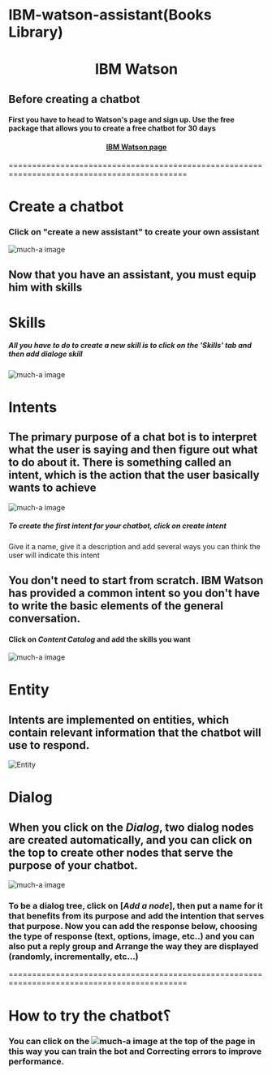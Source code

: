 # IBM-watson-assistant(Books Library)
# <p align="center"> IBM Watson</p>

## <div dir="ltr">Before creating a chatbot</div> 
#### <div dir="ltr"> First you have to head to Watson's page and sign up. Use the free package that allows you to create a free chatbot for 30 days</div>
#### <p align="center"> [IBM Watson page](https://www.ibm.com/cloud/watson-assistant/)</p>
============================================================================================
# <div dir="ltr">Create a chatbot</div> 

### <div dir="ltr">Click on "create a new assistant" to create your own assistant</div>
![much-a image](https://cloud.ibm.com/docs-content/v1/content/59ba62f924e3ea418436f195eaf966e3abf487e3/assistant/images/gs-create-assistant-done.png) 
## <div dir="ltr">Now that you have an assistant, you must equip him with skills</div>

# <div dir="ltr">Skills</div>

##### <div dir="ltr"> All you have to do to create a new skill is to click on the 'Skills' tab and then *add dialoge skill*</div>
![much-a image](https://help.brightpattern.com/images/3/35/Skills-View-API-53.PNG)




# <div dir="ltr">Intents</div>

## <div dir="ltr">The primary purpose of a chat bot is to interpret what the user is saying and then figure out what to do about it. There is something called an intent, which is the action that the user basically wants to achieve</div>
![much-a image](https://cloud.ibm.com/docs-content/v1/content/59ba62f924e3ea418436f195eaf966e3abf487e3/assistant/images/gs-intents-page.png)
##### <div dir="ltr">To create the first intent for your chatbot, click on *create intent*</div>
<div dir="ltr"> Give it a name, give it a description and add several ways you can think the user will indicate this intent</div>


## <div dir="ltr">You don't need to start from scratch. IBM Watson has provided a common intent so you don't have to write the basic elements of the general conversation.</div>
#### <div dir="ltr">Click on *Content Catalog* and add the skills you want</div>
![much-a image](https://cloud.ibm.com/docs-content/v1/content/5c1b97d453d5af69d9a584a7d688a76333a13c1c/assistant/images/catalog-overview.png)




# <div dir="ltr">Entity</div>

## <div dir="ltr">Intents are implemented on entities, which contain relevant information that the chatbot will use to respond.</div>
![Entity ](https://user-images.githubusercontent.com/85652061/127760270-cdf4a945-fdf9-463a-b672-bf3c45592b7c.png)



# <div dir="ltr">Dialog</div>

## <div dir="ltr"> When you click on the *Dialog*, two dialog nodes are created automatically, and you can click on the top to create other nodes that serve the purpose of your chatbot.</div>
![much-a image](https://cloud.ibm.com/docs-content/v1/content/5c1b97d453d5af69d9a584a7d688a76333a13c1c/assistant/images/gs-new-dialog.png)
### <div dir="ltr">To be a dialog tree, click on [*Add a node*], then put a name for it that benefits from its purpose and add the intention that serves that purpose. Now you can add the response below, choosing the type of response (text, options, image, etc..) and you can also put a reply group and Arrange the way they are displayed (randomly, incrementally, etc...)</div>


============================================================================================


# <div dir="ltr">How to try the chatbot؟ </div>
### <div dir="ltr"> You can click on the ![much-a image](https://cloud.ibm.com/docs-content/v1/content/5c1b97d453d5af69d9a584a7d688a76333a13c1c/assistant/images/try-it.png) at the top of the page in this way you can train the bot and Correcting errors to improve performance.</div>


